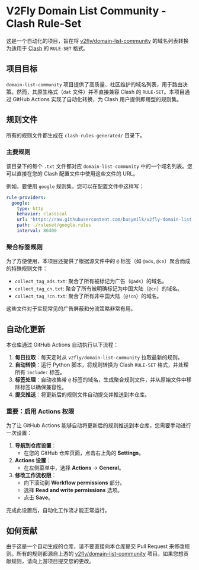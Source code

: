 
# V2Fly Domain List Community - Clash Rule-Set

这是一个自动化的项目，旨在将 [v2fly/domain-list-community](https://github.com/v2fly/domain-list-community) 的域名列表转换为适用于 [Clash](https://github.com/Dreamacro/clash) 的 `RULE-SET` 格式。

## 项目目标

`domain-list-community` 项目提供了高质量、社区维护的域名列表，用于路由决策。然而，其原生格式（`dat` 文件）并不直接兼容 Clash 的 `RULE-SET`。本项目通过 GitHub Actions 实现了自动化转换，为 Clash 用户提供即用型的规则集。

## 规则文件

所有的规则文件都生成在 `clash-rules-generated/` 目录下。

### 主要规则

该目录下的每个 `.txt` 文件都对应 `domain-list-community` 中的一个域名列表。您可以直接在您的 Clash 配置文件中使用这些文件的 URL。

例如，要使用 `google` 规则集，您可以在配置文件中这样写：

```yaml
rule-providers:
  google:
    type: http
    behavior: classical
    url: "https://raw.githubusercontent.com/busymilk/v2fly-domain-list-community_rule_set/main/clash-rules-generated/google.txt"
    path: ./ruleset/google.rules
    interval: 86400
```

### 聚合标签规则

为了方便使用，本项目还提供了根据源文件中的 `@` 标签（如 `@ads`, `@cn`）聚合而成的特殊规则文件：

- `collect_tag_ads.txt`: 聚合了所有被标记为广告（`@ads`）的域名。
- `collect_tag_cn.txt`: 聚合了所有被明确标记为中国大陆（`@cn`）的域名。
- `collect_tag_!cn.txt`: 聚合了所有非中国大陆（`@!cn`）的域名。

这些文件对于实现常见的广告屏蔽和分流策略非常有用。

## 自动化更新

本仓库通过 GitHub Actions 自动执行以下流程：

1.  **每日拉取**：每天定时从 `v2fly/domain-list-community` 拉取最新的规则。
2.  **自动转换**：运行 Python 脚本，将规则转换为 Clash `RULE-SET` 格式，并处理所有 `include:` 标签。
3.  **标签处理**：自动收集带 `@` 标签的域名，生成聚合规则文件，并从原始文件中移除标签以确保兼容性。
4.  **提交推送**：将更新后的规则文件自动提交并推送到本仓库。

### **重要：启用 Actions 权限**

为了让 GitHub Actions 能够自动将更新后的规则推送到本仓库，您需要手动进行一次设置：

1.  **导航到仓库设置**：
    *   在您的 GitHub 仓库页面，点击右上角的 **Settings**。
2.  **Actions 设置**：
    *   在左侧菜单中，选择 **Actions** -> **General**。
3.  **修改工作流权限**：
    *   向下滚动到 **Workflow permissions** 部分。
    *   选择 **Read and write permissions** 选项。
    *   点击 **Save**。

完成此设置后，自动化工作流才能正常运行。

## 如何贡献

由于这是一个自动生成的仓库，请不要直接向本仓库提交 Pull Request 来修改规则。所有的规则都源自上游的 [v2fly/domain-list-community](https://github.com/v2fly/domain-list-community) 项目。如果您想贡献规则，请向上游项目提交您的更改。
